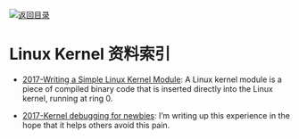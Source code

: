 [![返回目录](https://parg.co/UGo)](https://parg.co/b4z) 


# Linux Kernel 资料索引

* [2017-Writing a Simple Linux Kernel Module](https://parg.co/UuV): A Linux kernel module is a piece of compiled binary code that is inserted directly into the Linux kernel, running at ring 0.

* [2017-Kernel debugging for newbies](https://parg.co/UsL): I’m writing up this experience in the hope that it helps others avoid this pain.
